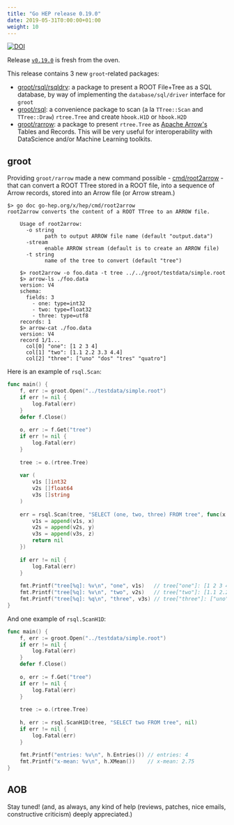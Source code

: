```yaml
---
title: "Go HEP release 0.19.0"
date: 2019-05-31T0:00:00+01:00
weight: 10
---
```


[![DOI](https://zenodo.org/badge/DOI/10.5281/zenodo.3236446.svg)](https://doi.org/10.5281/zenodo.3236446)

Release [`v0.19.0`](https://github.com/go-hep/hep/tree/v0.19.0) is fresh from the oven.

This release contains 3 new `groot`-related packages:

- [groot/rsql/rsqldrv](https://godoc.org/go-hep.org/x/hep/groot/rsql/rsqldrv): a package to present a ROOT File+Tree as a SQL database, by way of implementing the `database/sql/driver` interface for `groot`
- [groot/rsql](https://godoc.org/go-hep.org/x/hep/groot/rsql): a convenience package to scan (a la `TTree::Scan` and `TTree::Draw`) `rtree.Tree` and create `hbook.H1D` or `hbook.H2D`
- [groot/rarrow](https://godoc.org/go-hep.org/x/hep/groot/rarrow): a package to present `rtree.Tree` as [Apache Arrow's](https://arrow.apache.org) Tables and Records. This will be very useful for interoperability with DataScience and/or Machine Learning toolkits.

## groot

Providing `groot/rarrow` made a new command possible - [cmd/root2arrow](https://godoc.org/go-hep.org/x/hep/cmd/root2arrow) - that can convert a ROOT TTree stored in a ROOT file, into a sequence of Arrow records, stored into an Arrow file (or Arrow stream.)

```
$> go doc go-hep.org/x/hep/cmd/root2arrow
root2arrow converts the content of a ROOT TTree to an ARROW file.

    Usage of root2arrow:
      -o string
        	path to output ARROW file name (default "output.data")
      -stream
        	enable ARROW stream (default is to create an ARROW file)
      -t string
        	name of the tree to convert (default "tree")

    $> root2arrow -o foo.data -t tree ../../groot/testdata/simple.root
    $> arrow-ls ./foo.data
    version: V4
    schema:
      fields: 3
        - one: type=int32
        - two: type=float32
        - three: type=utf8
    records: 1
    $> arrow-cat ./foo.data
    version: V4
    record 1/1...
      col[0] "one": [1 2 3 4]
      col[1] "two": [1.1 2.2 3.3 4.4]
      col[2] "three": ["uno" "dos" "tres" "quatro"]
```

Here is an example of `rsql.Scan`:

```go
func main() {
	f, err := groot.Open("../testdata/simple.root")
	if err != nil {
	    log.Fatal(err)
	}
	defer f.Close()
	
	o, err := f.Get("tree")
	if err != nil {
	    log.Fatal(err)
	}
	
	tree := o.(rtree.Tree)
	
	var (
	    v1s []int32
	    v2s []float64
	    v3s []string
	)
	
	err = rsql.Scan(tree, "SELECT (one, two, three) FROM tree", func(x int32, y float64, z string) error {
	    v1s = append(v1s, x)
	    v2s = append(v2s, y)
	    v3s = append(v3s, z)
	    return nil
	})
	
	if err != nil {
	    log.Fatal(err)
	}
	
	fmt.Printf("tree[%q]: %v\n", "one", v1s)   // tree["one"]: [1 2 3 4]
	fmt.Printf("tree[%q]: %v\n", "two", v2s)   // tree["two"]: [1.1 2.2 3.3 4.4]
	fmt.Printf("tree[%q]: %q\n", "three", v3s) // tree["three"]: ["uno" "dos" "tres" "quatro"]
}
```

And one example of `rsql.ScanH1D`:

```go
func main() {
	f, err := groot.Open("../testdata/simple.root")
	if err != nil {
	    log.Fatal(err)
	}
	defer f.Close()
	
	o, err := f.Get("tree")
	if err != nil {
	    log.Fatal(err)
	}
	
	tree := o.(rtree.Tree)
	
	h, err := rsql.ScanH1D(tree, "SELECT two FROM tree", nil)
	if err != nil {
	    log.Fatal(err)
	}
	
	fmt.Printf("entries: %v\n", h.Entries()) // entries: 4
	fmt.Printf("x-mean: %v\n", h.XMean())    // x-mean: 2.75
}
```

## AOB

Stay tuned! (and, as always, any kind of help (reviews, patches, nice emails, constructive criticism) deeply appreciated.)

